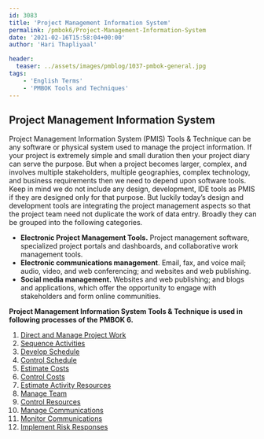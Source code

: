 ```yaml
---
id: 3083   
title: 'Project Management Information System'
permalink: /pmbok6/Project-Management-Information-System
date: '2021-02-16T15:58:04+00:00'
author: 'Hari Thapliyaal'

header:
  teaser: ../assets/images/pmblog/1037-pmbok-general.jpg
tags:
    - 'English Terms'
    - 'PMBOK Tools and Techniques'
---
```


## Project Management Information System

Project Management Information System (PMIS) Tools &amp; Technique can be any software or physical system used to manage the project information. If your project is extremely simple and small duration then your project diary can serve the purpose. But when a project becomes larger, complex, and involves multiple stakeholders, multiple geographies, complex technology, and business requirements then we need to depend upon software tools. Keep in mind we do not include any design, development, IDE tools as PMIS if they are designed only for that purpose. But luckily today’s design and development tools are integrating the project management aspects so that the project team need not duplicate the work of data entry. Broadly they can be grouped into the following categories.

- **Electronic Project Management Tools.** Project management software, specialized project portals and dashboards, and collaborative work management tools.
- **Electronic communications management**. Email, fax, and voice mail; audio, video, and web conferencing; and websites and web publishing.
- **Social media management.** Websites and web publishing; and blogs and applications, which offer the opportunity to engage with stakeholders and form online communities.

**Project Management Information System Tools &amp; Technique is used in following processes of the PMBOK 6.**

1. [Direct and Manage Project Work](/pmbok6/direct-and-manage-project-work)
2. [Sequence Activities](/pmbok6/sequence-activities)
3. [Develop Schedule](/pmbok6/develop-schedule)
4. [Control Schedule](/pmbok6/control-schedule)
5. [Estimate Costs](/pmbok6/estimate-costs)
6. [Control Costs](/pmbok6/control-costs)
7. [Estimate Activity Resources](/pmbok6/estimate-activity-resources)
8. [Manage Team](/pmbok6/manage-team)
9. [Control Resources](/pmbok6/control-resources)
10. [Manage Communications](/pmbok6/manage-communications)
11. [Monitor Communications](/pmbok6/monitor-communications)
12. [Implement Risk Responses](/pmbok6/implement-risk-responses)